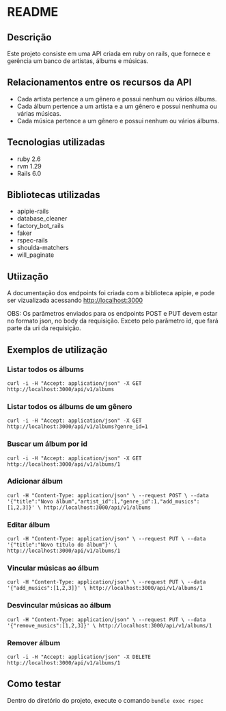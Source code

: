 # README

## Descrição
Este projeto consiste em uma API criada em ruby on rails, que fornece e gerência um banco de artistas, álbums e músicas.

## Relacionamentos entre os recursos da API
* Cada artista pertence a um gênero e possui nenhum ou vários álbums.
* Cada álbum pertence a um artista e a um gênero e possui nenhuma ou várias músicas.
* Cada música pertence a um gênero e possui nenhum ou vários álbums.

## Tecnologias utilizadas
* ruby 2.6
* rvm 1.29
* Rails 6.0

## Bibliotecas utilizadas
* apipie-rails
* database_cleaner
* factory_bot_rails
* faker
* rspec-rails
* shoulda-matchers
* will_paginate

## Utiização
A documentação dos endpoints foi criada com a biblioteca apipie, e pode ser vizualizada acessando [http://localhost:3000](http://localhost:3000)

OBS: Os parâmetros enviados para os endpoints POST e PUT devem estar no formato json, no body da requisição. Exceto pelo parâmetro id, que fará parte da uri da requisição.

## Exemplos de utilização

### Listar todos os álbums
`curl -i -H "Accept: application/json" -X GET http://localhost:3000/api/v1/albums`

### Listar todos os álbums de um gênero
`curl -i -H "Accept: application/json" -X GET http://localhost:3000/api/v1/albums?genre_id=1`

### Buscar um álbum por id
`curl -i -H "Accept: application/json" -X GET http://localhost:3000/api/v1/albums/1`

### Adicionar álbum
`curl -H "Content-Type: application/json" \
  --request POST \
  --data '{"title":"Novo álbum","artist_id":1,"genre_id":1,"add_musics":[1,2,3]}' \
  http://localhost:3000/api/v1/albums`
  
### Editar álbum
`curl -H "Content-Type: application/json" \
  --request PUT \
  --data '{"title":"Novo título do álbum"}' \
  http://localhost:3000/api/v1/albums/1`

### Vincular músicas ao álbum
`curl -H "Content-Type: application/json" \
  --request PUT \
  --data '{"add_musics":[1,2,3]}' \
  http://localhost:3000/api/v1/albums/1`
  
 ### Desvincular músicas ao álbum
`curl -H "Content-Type: application/json" \
  --request PUT \
  --data '{"remove_musics":[1,2,3]}' \
  http://localhost:3000/api/v1/albums/1`
  
 ### Remover álbum
 `curl -i -H "Accept: application/json" -X DELETE http://localhost:3000/api/v1/albums/1`
 
 ## Como testar
 Dentro do diretório do projeto, execute o comando `bundle exec rspec`
